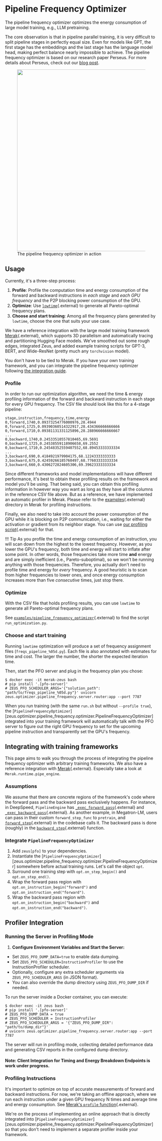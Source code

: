 # Pipeline Frequency Optimizer

The pipeline frequency optimizer optimizes the energy consumption of large model training, e.g., LLM pretraining.

The core observation is that in pipeline parallel training, it is very difficult to split pipeline stages in perfectly equal size.
Even for models like GPT, the first stage has the embeddings and the last stage has the language model head, making perfect balance nearly impossible to achieve.
The pipeline frequency optimizer is based on our research paper Perseus.
For more details about Perseus, check out our [blog post](../research_overview/perseus.md).

<figure>
  <img src="../../research_overview/img/wide-resnet.gif" width=600px>
  <figcaption>The pipeline frequency optimizer in action</figcaption>
</figure>

## Usage

Currently, it's a three-step process:

1. **Profile**: Profile the computation time and energy consumption of the forward and backward instructions in *each stage* and *each GPU frequency* and the P2P blocking power consumption of the GPU.
2. **Optimize**: Use [`lowtime`](https://github.com/ml-energy/lowtime){.external} to generate all Pareto-optimal frequency plans.
3. **Choose and start training**: Among all the frequency plans generated by `lowtime`, choose the one that suits your use case.

We have a reference integration with the large model training framework [Merak](https://github.com/ml-energy/merak-zeus){.external}, which supports 3D parallelism and automatically tracing and partitioning Hugging Face models.
We've smoothed out some rough edges, integrated Zeus, and added example training scripts for GPT-3, BERT, and Wide-ResNet (pretty much any `torchvision` model).

You don't have to be tied to Merak.
If you have your own training framework, and you can integrate the pipeline frequency optimizer following [the integration guide](#integrating-with-training-frameworks).

### Profile

In order to run our optimization algorithm, we need the time & energy profiling information of the forward and backward instruction in each stage for every GPU frequency.
The CSV file should look like this for a 4-stage pipeline:

```csv
stage,instruction,frequency,time,energy
0,forward,1740,0.09373254776000976,28.4944
0,forward,1725,0.09390360514322917,28.434366666666666
0,forward,1710,0.09381131331125896,28.288966666666667
...
0,backward,1740,0.24533510557810465,69.5691
0,backward,1725,0.24538559118906658,69.2552
0,backward,1710,0.24548352559407552,68.89453333333334
...
3,backward,690,0.4184921979904175,68.12243333333333
3,backward,675,0.42459266185760497,68.77603333333334
3,backward,660,0.4306272824605306,69.39623333333334
```

Since different frameworks and model implementations will have different performance, it's best to obtain these profiling results on the framework and model you'll be using.
That being said, you can obtain this profiling information in however way you want as long as they have all the columns in the reference CSV file above.
But as a reference, we have implemented an automatic profiler in Merak.
Please refer to the [examples](https://github.com/ml-energy/merak-zeus/tree/main/examples){.external} directory in Merak for profiling instructions.

Finally, we also need to take into account the power consumption of the GPU while it is blocking on P2P communication, i.e., waiting for either the activation or gradient from its neighbor stage.
You can use [our profiling script](https://github.com/ml-energy/zeus/tree/master/examples/pipeline_frequency_optimizer/profile_p2p.py){.external} for that.

!!! Tip
    As you profile the time and energy consumption of an instruction, you will scan down from the highest to the lowest frequency.
    However, as you lower the GPU's frequency, both time and energy will start to inflate after some point.
    In other words, those frequencies take more time **and** energy and are simply inefficient (i.e., Pareto-suboptimal), so we won't be running anything with those frequencies.
    Therefore, you actually don't need to profile time and energy for *every* frequency.
    A good heuristic is to scan from higher frequencies to lower ones, and once energy consumption increases more than five *consecutive* times, just stop there.

### Optimize

With the CSV file that holds profiling results, you can use `lowtime` to generate all Pareto-optimal frequency plans.

See [`examples/pipeline_frequency_optimizer`](https://github.com/ml-energy/zeus/tree/master/examples/pipeline_frequency_optimizer){.external} to find the script `run_optimization.py`.

### Choose and start training

Running `lowtime` optimization will produce a set of frequency assignment files (`freqs_pipeline_%05d.py`).
Each file is also annotated with estimates for time and cost.
The larger the number, the shorter the expected iteration time.

Then, start the PFO server and plug in the frequency plan you chose:

```console
$ docker exec -it merak-zeus bash
# pip install '.[pfo-server]'
# ZEUS_PFO_SCHEDULER_ARGS='{"solution_path": "path/to/freqs_pipeline_%05d.py"}' uvicorn zeus.optimizer.pipeline_frequency.server.router:app --port 7787
```

When you run training (with the same `run.sh` but without `--profile true`), the [`PipelineFrequencyOptimizer`][zeus.optimizer.pipeline_frequency.optimizer.PipelineFrequencyOptimizer] integrated into your training framework will automatically talk with the PFO server to figure out the right GPU frequency to set for the upcoming pipeline instruction and transparently set the GPU's frequency.

## Integrating with training frameworks

This page aims to walk you through the process of integrating the pipeline frequency optimizer with arbitrary training frameworks.
We also have a reference integration with [Merak](https://github.com/ml-energy/merak-zeus){.external}.
Especially take a look at `Merak.runtime.pipe_engine`.

### Assumptions

We assume that there are concrete regions of the framework's code where the forward pass and the backward pass exclusively happens.
For instance, in DeepSpeed, `PipelineEngine` has [`_exec_forward_pass`](https://github.com/microsoft/DeepSpeed/blob/4fc181b01077521ba42379013ce91a1c294e5d8e/deepspeed/runtime/pipe/engine.py#L626){.external} and [`_exec_backward_pass`](https://github.com/microsoft/DeepSpeed/blob/4fc181b01077521ba42379013ce91a1c294e5d8e/deepspeed/runtime/pipe/engine.py#L703){.external}.
As another example, in Megatron-LM, users can pass in their custom `forward_step_func` to `pretrain`, and [`forward_step`](https://github.com/NVIDIA/Megatron-LM/blob/79a9feef261352ac1ee80b36f2cf73c20f864965/megatron/core/pipeline_parallel/schedules.py#L149){.external} in the codebase calls it. The backward pass is done (roughly) in the [`backward_step`](https://github.com/NVIDIA/Megatron-LM/blob/79a9feef261352ac1ee80b36f2cf73c20f864965/megatron/core/pipeline_parallel/schedules.py#L216){.external} function.

### Integrate `PipelineFrequencyOptimizer`

1. Add `zeus[pfo]` to your dependencies.
1. Instantiate the [`PipelineFrequencyOptimizer`][zeus.optimizer.pipeline_frequency.optimizer.PipelineFrequencyOptimizer] somewhere before actual training runs. Let's call the object `opt`.
1. Surround one training step with `opt.on_step_begin()` and `opt.on_step_end()`.
1. Wrap the forward pass region with `opt.on_instruction_begin("forward")` and `opt.on_instruction_end("forward")`.
1. Wrap the backward pass region with `opt.on_instruction_begin("backward")` and `opt.on_instruction_end("backward")`.


## Profiler Integration

### Running the Server in Profiling Mode

1. **Configure Environment Variables and Start the Server:**

  - Set `ZEUS_PFO_DUMP_DATA=true` to enable data dumping.
  - Set `ZEUS_PFO_SCHEDULER=InstructionProfiler` to use the InstructionProfiler scheduler.
  - Optionally, configure any extra scheduler arguments via `ZEUS_PFO_SCHEDULER_ARGS` (in JSON format).
  - You can also override the dump directory using `ZEUS_PFO_DUMP_DIR` if needed.

To run the server inside a Docker container, you can execute:

```console
$ docker exec -it zeus bash
# pip install '.[pfo-server]'
# ZEUS_PFO_DUMP_DATA = true
# ZEUS_PFO_SCHEDULER = InstructionProfiler
# ZEUS_PFO_SCHEDULER_ARGS = '{"ZEUS_PFO_DUMP_DIR": "path/to/dump_dir"}'
# uvicorn zeus.optimizer.pipeline_frequency.server.router:app --port 7787
```

The server will run in profiling mode, collecting detailed performance data and generating CSV reports in the configured dump directory.

#### Note: Client Integration for Timing and Energy Breakdown Endpoints is work under progress.


### Profiling Instructions

It's important to optimize on top of accurate measurements of forward and backward instructions.
For now, we're taking an offline approach, where we run each instruction under a given GPU frequency N times and average time and energy consumption.
See [Merak's `profile` function](https://github.com/ml-energy/merak-zeus/blob/40eb07f80b3b3c2905bde303b02a6f707193f083/Merak/merak_trainer.py#L620){.external}.

We're on the process of implementing an online approach that is directly integrated into [`PipelineFrequencyOptimizer`][zeus.optimizer.pipeline_frequency.optimizer.PipelineFrequencyOptimizer] so that you don't need to implement a separate profiler inside your framework.
